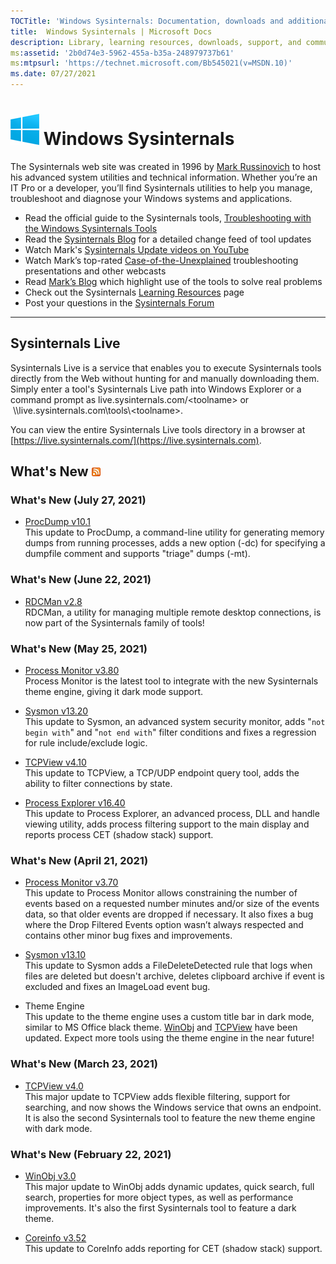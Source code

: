 ```yaml
---
TOCTitle: 'Windows Sysinternals: Documentation, downloads and additional resources'
title:  Windows Sysinternals | Microsoft Docs
description: Library, learning resources, downloads, support, and community. Evaluate and find out how to install, deploy, and maintain Windows with Sysinternals utilities.
ms:assetid: '2b0d74e3-5962-455a-b35a-248979737b61'
ms:mtpsurl: 'https://technet.microsoft.com/Bb545021(v=MSDN.10)'
ms.date: 07/27/2021
---
```


# ![Windows icon](media/index/Windows_logo_46x50px.png) Windows Sysinternals
The Sysinternals web site was created in 1996 by [Mark Russinovich](https://blogs.technet.microsoft.com/markrussinovich/) to host his advanced system utilities and technical information. Whether you’re an IT Pro or a developer, you’ll find Sysinternals utilities to help you manage, troubleshoot and diagnose your Windows systems and applications.
-   Read the official guide to the Sysinternals tools, [Troubleshooting with the Windows Sysinternals Tools](~/resources/troubleshooting-book.md)
-   Read the [Sysinternals Blog](https://techcommunity.microsoft.com/t5/Sysinternals-Blog/bg-p/Sysinternals-Blog) for a detailed change feed of tool updates
-   Watch Mark's [Sysinternals Update videos on YouTube](https://www.youtube.com/playlist?list=PLhFhDWFYccZ_GvdJ11NZwaBAhwDCWmni_)
-   Watch Mark’s top-rated [Case-of-the-Unexplained](~/resources/webcasts.md) troubleshooting presentations and other webcasts
-   Read [Mark’s Blog](https://techcommunity.microsoft.com/t5/Windows-Blog-Archive/bg-p/Windows-Blog-Archive/label-name/Mark%20Russinovich) which highlight use of the tools to solve real problems
-   Check out the Sysinternals [Learning Resources](~/resources/index.md) page
-   Post your questions in the [Sysinternals Forum](https://aka.ms/sysint-forums)

---
## Sysinternals Live ##
Sysinternals Live is a service that enables you to execute Sysinternals tools directly from the Web without hunting for and manually downloading them. Simply enter a tool's Sysinternals Live path into Windows Explorer or a command prompt as live.sysinternals.com/&lt;toolname&gt; or  \\\\live.sysinternals.com\tools\\&lt;toolname&gt;.

You can view the entire Sysinternals Live tools directory in a browser at [https://live.sysinternals.com/](https://live.sysinternals.com).

## What's New [![RSS icon](media/index/rss.gif)](https://techcommunity.microsoft.com/plugins/custom/microsoft/o365/custom-blog-rss?board=Sysinternals-Blog) ##

### What's New (July 27, 2021)

- [ProcDump v10.1](~/downloads/procdump.md)  
This update to ProcDump, a command-line utility for generating memory dumps from running processes, adds a new option (-dc) for specifying a dumpfile comment and supports "triage" dumps (-mt).

### What's New (June 22, 2021)

- [RDCMan v2.8](~/downloads/rdcman.md)  
RDCMan, a utility for managing multiple remote desktop connections, is now part of the Sysinternals family of tools!

### What's New (May 25, 2021)

- [Process Monitor v3.80](~/downloads/procmon.md)  
Process Monitor is the latest tool to integrate with the new Sysinternals theme engine, giving it dark mode support.

- [Sysmon v13.20](~/downloads/sysmon.md)  
This update to Sysmon, an advanced system security monitor, adds "`not begin with`" and "`not end with`" filter conditions and fixes a regression for rule include/exclude logic.

- [TCPView v4.10](~/downloads/tcpview.md)  
This update to TCPView, a TCP/UDP endpoint query tool, adds the ability to filter connections by state.

- [Process Explorer v16.40](~/downloads/process-explorer.md)  
This update to Process Explorer, an advanced process, DLL and handle viewing utility, adds process filtering support to the main display and reports process CET (shadow stack) support.

### What's New (April 21, 2021)

- [Process Monitor v3.70](~/downloads/procmon.md)  
This update to Process Monitor allows constraining the number of events based on a requested number minutes and/or size of the events data, so that older events are dropped if necessary. It also fixes a bug where the Drop Filtered Events option wasn’t always respected and contains other minor bug fixes and improvements.

- [Sysmon v13.10](~/downloads/sysmon.md)  
This update to Sysmon adds a FileDeleteDetected rule that logs when files are deleted but doesn't archive, deletes clipboard archive if event is excluded and fixes an ImageLoad event bug.

- Theme Engine  
This update to the theme engine uses a custom title bar in dark mode, similar to MS Office black theme. [WinObj](~/downloads/winobj.md) and [TCPView](~/downloads/tcpview.md) have been updated. Expect more tools using the theme engine in the near future!

### What's New (March 23, 2021)

- [TCPView v4.0](~/downloads/tcpview.md)  
This major update to TCPView adds flexible filtering, support for searching, and now shows the Windows service that owns an endpoint. It is also the second Sysinternals tool to feature the new theme engine with dark mode.

### What's New (February 22, 2021)

- [WinObj v3.0](~/downloads/winobj.md)  
This major update to WinObj adds dynamic updates, quick search, full search, properties for more object types, as well as performance improvements. It's also the first Sysinternals tool to feature a dark theme.

- [Coreinfo v3.52](~/downloads/coreinfo.md)  
This update to CoreInfo adds reporting for CET (shadow stack) support.
